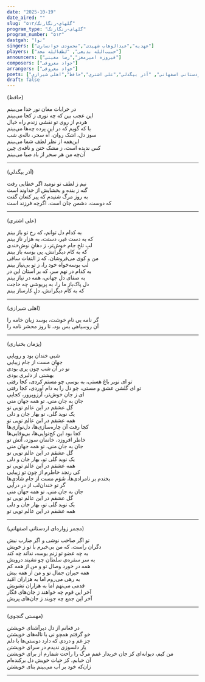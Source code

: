 ```yaml
---
date: "2025-10-19"
date_aired: ""
slug: "گلهای-رنگارنگ/۵۱۳"
program_type: "گلهای-رنگارنگ" 
program_number: "۵۱۳"
dastgah: "نوا"
singers: ["عهدیه","عبدالوهاب شهیدی","محمودی خوانساری"]
players: ["حبیب‌الله بدیعی", "لطف‌الله مجد"]
announcers: ["فیروزه امیرمعز","رضا معینی"]
composers: ["جواد معروفی"]
arrangers: ["جواد معروفی"]
poets: ["مهستی گنجوی", "پژمان بختیاری", "مجمر زواره‌ای اردستانی اصفهانی", "آذر بیگدلی","علی اشتری","حافظ","اهلی شیرازی"]
draft: false
---
```


(حافظ)

در خرابات مغان نور خدا می‌بینم  
این عجب بین که چه نوری ز کجا می‌بینم  
هردم از روی تو نقشی زندم راه خیال  
با که گویم که در این پرده چه‌ها می‌بینم  
سوز دل، اشک روان، آه سحر، ناله‌ی شب  
این‌همه از نظر لطف شما می‌بینم  
کس ندیده است، ز مشک ختن و نافه‌ی چین  
آن‌چه من هر سحر از باد صبا می‌بینم  

---

(آذر بیگدلی)

نیم ز لطف تو نومید اگر خطایی رفت  
گنه ز بنده و بخشایش از خداوند است  
به روز مرگ شنیدم که پیر کنعان گفت  
که دوست، دشمن جان است، اگرچه فرزند است  

---

(علی اشتری)

به کدام دل توانم، که رخ تو باز بینم  
که به دست غیر، دستت، به هزار ناز بینم  
لبِ تلخِ جام خوش‌تر، ز دهانِ نوش‌خندی  
که به کام دیگرانش، پی بوسه باز بینم  
من و کوی می‌فروشان، که ز التفات ساقی  
لب بوسه‌خواه خود را، ز تو بی‌نیاز بینم  
به کدام در نهم سر، که بر آستان این در  
به صفای دل جهانی، همه در نیاز بینم  
دل پاک‌باز ما را، به پریوشی چه حاجت  
که به کام دیگرانش، دلِ کارساز بینم  

---

(اهلی شیرازی)

گر نامه بی نامِ خوشت، بوسد زبان خامه را  
آن روسیاهی بس بود، تا روز محشر نامه را  

---

(پژمان بختیاری)

شبی خندان بود و رویایی  
جهان مست از جام زیبایی  
تو در آن شب چون پری بودی  
بهشتی از دلبری بودی  
تو ای نوبر باغ هستی، به بوسی چو مستم کردی، کجا رفتی  
تو ای گلشن عشق و مستی، چو دل را به دام آوردی، کجا رفتی  
ای ز جان خوش‌تر، آرزوپرور، کجایی  
جان به جان منی، تو همه جهان منی  
گل عشقم در این عالم تویی تو  
یک نوید گلی، تو بهار جان و دلی  
همه عشقم در این عالم تویی تو  
کجا رفت آن چاره‌سازی‌ها، دل‌نوازی‌ها  
کجا بود این کج‌نوایی‌ها، بی‌وفایی‌ها  
خاطر افروزد، خانمان سوزد، آتش تو  
جان به جان منی، تو همه جهان منی  
گل عشقم در این عالم تویی تو  
یک نوید گلی تو، بهار جان و دلی  
همه عشقم در این عالم تویی تو  
کی رنجد خاطرم از چون تو زیبایی  
بخندم بر نامرادی‌ها، شَوَم مست از جام شادی‌ها  
گر تو خندان‌لب از در درآیی  
جان به جان منی، تو همه جهان منی  
گل عشقم در این عالم تویی تو  
یک نوید گلی تو، بهار جان و دلی  
همه عشقم در این عالم تویی تو  

---

(مجمر زواره‌ای اردستانی اصفهانی)

تو اگر صاحب نوشی و اگر ضارب نیش  
دگران راست، که من بی‌خبرم با تو ز خویش  
به چه عضو تو زنم بوسه، نداند چه کند  
به سر سفره‌ی سلطان چو نشیند درویش  
همه در خورد وصال تو و من از همه کم  
همه حیران جمال تو و من از همه بیش  
به رهی می‌روم اما به هزاران امّید  
قدمی می‌نهم اما به هزاران تشویش  
آخر این قوم چه خواهند ز جان‌های فگار  
آخر این جمع چه جویند ز جان‌های پریش  

---

(مهستی گنجوی)

در فغانم از دل دیرآشنای خویشتن  
خو گرفتم همچو نی با ناله‌های خویشتن  
جز غم و دردی که دارد دوستی‌ها با دلم  
یار دلسوزی ندیدم در سرای خویشتن  
من کیم، دیوانه‌ای کز جان خریدار غمم
مرگ را راحت شمارم از برای خویشتن  
آن حبابم، کز حیات خویش دل برکنده‌ام  
زان‌که خود بر آب می‌بینم بنای خویشتن

---